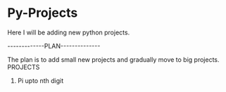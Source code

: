 # Py-Projects
Here I will be adding new python projects.

-------------PLAN--------------

The plan is to add small new projects and gradually move to big projects.
PROJECTS

1. Pi upto nth digit
